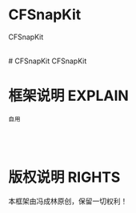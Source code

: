 
# CFSnapKit
CFSnapKit


<br/>
# CFSnapKit
   CFSnapKit
   


框架说明 EXPLAIN
===============
    自用


<br/><br/>

版权说明 RIGHTS
===============
本框架由冯成林原创，保留一切权利！
